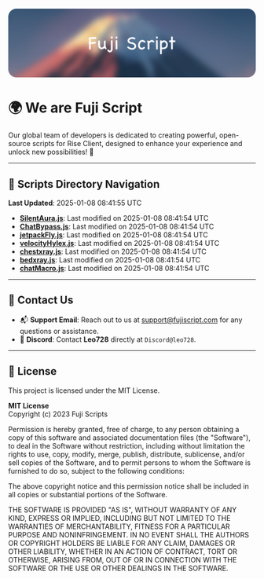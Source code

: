 ![Banner](.github/b.webp)

# 🌍 **We are Fuji Script**

Our global team of developers is dedicated to creating powerful, open-source scripts for Rise Client, designed to enhance your experience and unlock new possibilities! 🌟

---
<!-- SCRIPTS_NAVIGATION_START -->
## 📂 **Scripts Directory Navigation**

**Last Updated**: 2025-01-08 08:41:55 UTC

- **[SilentAura.js](scripts/SilentAura.js)**: Last modified on 2025-01-08 08:41:54 UTC
- **[ChatBypass.js](scripts/ChatBypass.js)**: Last modified on 2025-01-08 08:41:54 UTC
- **[jetpackFly.js](scripts/jetpackFly.js)**: Last modified on 2025-01-08 08:41:54 UTC
- **[velocityHylex.js](scripts/velocityHylex.js)**: Last modified on 2025-01-08 08:41:54 UTC
- **[chestxray.js](scripts/chestxray.js)**: Last modified on 2025-01-08 08:41:54 UTC
- **[bedxray.js](scripts/bedxray.js)**: Last modified on 2025-01-08 08:41:54 UTC
- **[chatMacro.js](scripts/chatMacro.js)**: Last modified on 2025-01-08 08:41:54 UTC

<!-- SCRIPTS_NAVIGATION_END -->

---

## 💬 **Contact Us**  
- 📬 **Support Email**: Reach out to us at [support@fujiscript.com](mailto:support@fujiscript.com) for any questions or assistance.  
- 💬 **Discord**: Contact **Leo728** directly at `Discord@leo728`.

---

## 📜 **License**

This project is licensed under the MIT License.  

**MIT License**  
Copyright (c) 2023 Fuji Scripts  

Permission is hereby granted, free of charge, to any person obtaining a copy of this software and associated documentation files (the "Software"), to deal in the Software without restriction, including without limitation the rights to use, copy, modify, merge, publish, distribute, sublicense, and/or sell copies of the Software, and to permit persons to whom the Software is furnished to do so, subject to the following conditions:  

The above copyright notice and this permission notice shall be included in all copies or substantial portions of the Software.  

THE SOFTWARE IS PROVIDED "AS IS", WITHOUT WARRANTY OF ANY KIND, EXPRESS OR IMPLIED, INCLUDING BUT NOT LIMITED TO THE WARRANTIES OF MERCHANTABILITY, FITNESS FOR A PARTICULAR PURPOSE AND NONINFRINGEMENT. IN NO EVENT SHALL THE AUTHORS OR COPYRIGHT HOLDERS BE LIABLE FOR ANY CLAIM, DAMAGES OR OTHER LIABILITY, WHETHER IN AN ACTION OF CONTRACT, TORT OR OTHERWISE, ARISING FROM, OUT OF OR IN CONNECTION WITH THE SOFTWARE OR THE USE OR OTHER DEALINGS IN THE SOFTWARE.  
